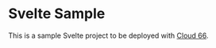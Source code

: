 # Svelte Sample

This is a sample Svelte project to be deployed with [Cloud 66](https://cloud66.com).
